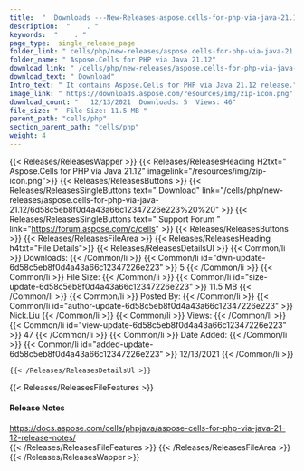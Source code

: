 ```yaml
---
title:  "  Downloads ---New-Releases-aspose.cells-for-php-via-java-21.12 . " 
description:  "    . " 
keywords:  "    . " 
page_type:  single_release_page
folder_link: " cells/php/new-releases/aspose.cells-for-php-via-java-21.12/"
folder_name: " Aspose.Cells for PHP via Java 21.12"
download_link: " /cells/php/new-releases/aspose.cells-for-php-via-java-21.12/6d58c5eb8f0d4a43a66c12347226e223"
download_text: " Download"
Intro_text: " It contains Aspose.Cells for PHP via Java 21.12 release."
image_link: " https://downloads.aspose.com/resources/img/zip-icon.png"
download_count: "   12/13/2021  Downloads: 5  Views: 46"
file_size: "  File Size: 11.5 MB "
parent_path: "cells/php"
section_parent_path: "cells/php"
weight: 4 
---
```


{{< Releases/ReleasesWapper >}}
  {{< Releases/ReleasesHeading H2txt=" Aspose.Cells for PHP via Java 21.12" imagelink="/resources/img/zip-icon.png">}}
  {{< Releases/ReleasesButtons >}}
    {{< Releases/ReleasesSingleButtons text=" Download" link="/cells/php/new-releases/aspose.cells-for-php-via-java-21.12/6d58c5eb8f0d4a43a66c12347226e223%20%20" >}}
    {{< Releases/ReleasesSingleButtons text=" Support Forum " link="https://forum.aspose.com/c/cells" >}}
  {{< Releases/ReleasesButtons >}}
  {{< Releases/ReleasesFileArea >}}
    {{< Releases/ReleasesHeading h4txt="File Details">}}
    {{< Releases/ReleasesDetailsUl >}}
            {{< Common/li  >}} Downloads: {{< /Common/li >}} 
      {{< Common/li id="dwn-update-6d58c5eb8f0d4a43a66c12347226e223" >}} 5 {{< /Common/li >}} 
      {{< Common/li  >}} File Size: {{< /Common/li >}} 
      {{< Common/li id="size-update-6d58c5eb8f0d4a43a66c12347226e223" >}} 11.5 MB {{< /Common/li >}} 
      {{< Common/li  >}} Posted By: {{< /Common/li >}} 
      {{< Common/li id="author-update-6d58c5eb8f0d4a43a66c12347226e223" >}} Nick.Liu {{< /Common/li >}} 
      {{< Common/li  >}} Views: {{< /Common/li >}} 
      {{< Common/li id="view-update-6d58c5eb8f0d4a43a66c12347226e223" >}} 47 {{< /Common/li >}} 
      {{< Common/li  >}} Date Added: {{< /Common/li >}} 
      {{< Common/li id="added-update-6d58c5eb8f0d4a43a66c12347226e223" >}} 12/13/2021 {{< /Common/li >}} 

    {{< /Releases/ReleasesDetailsUl >}}

  {{< Releases/ReleasesFileFeatures >}}
      <h4>Release Notes</h4><div><a href="https://docs.aspose.com/cells/phpjava/aspose-cells-for-php-via-java-21-12-release-notes/">https://docs.aspose.com/cells/phpjava/aspose-cells-for-php-via-java-21-12-release-notes/</a></div>
  {{< /Releases/ReleasesFileFeatures >}}
 {{< /Releases/ReleasesFileArea >}}
{{< /Releases/ReleasesWapper >}}


